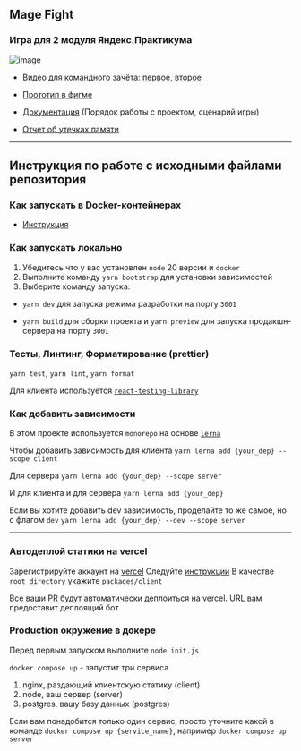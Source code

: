 ## Mage Fight

### Игра для 2 модуля Яндекс.Практикума

![image](https://github.com/user-attachments/assets/e7e3179d-7e8d-4651-a593-03d67bc2e3e5)


- Видео для командного зачёта: [первое](https://disk.yandex.ru/i/bemFDp9nvTfZHA), [второе](https://disk.yandex.ru/i/iu2oCUOj1yAxTA)

- [Прототип в фигме](https://www.figma.com/design/JxDvcmFWCqOx6ll6lmoTRD/MAGE-FIGHT)

- [Документация](docs/README.md) (Порядок работы с проектом, сценарий игры)

- [Отчет об утечках памяти](MEMORYLEAKS.md)

---

## Инструкция по работе с исходными файлами репозитория

### Как запускать в Docker-контейнерах

- [Инструкция](packages/server/README.md)

### Как запускать локально

1. Убедитесь что у вас установлен `node` 20 версии и `docker`
2. Выполните команду `yarn bootstrap` для установки зависимостей
3. Выберите команду запуска:

- `yarn dev` для запуска режима разработки на порту `3001`

- `yarn build` для сборки проекта и `yarn preview` для запуска продакшн-сервера на порту `3001`

### Тесты, Линтинг, Форматирование (prettier)

`yarn test`, `yarn lint`, `yarn format`

Для клиента используется [`react-testing-library`](https://testing-library.com/docs/react-testing-library/intro/)

### Как добавить зависимости

В этом проекте используется `monorepo` на основе [`lerna`](https://github.com/lerna/lerna)

Чтобы добавить зависимость для клиента
`yarn lerna add {your_dep} --scope client`

Для сервера
`yarn lerna add {your_dep} --scope server`

И для клиента и для сервера
`yarn lerna add {your_dep}`

Если вы хотите добавить dev зависимость, проделайте то же самое, но с флагом `dev`
`yarn lerna add {your_dep} --dev --scope server`

---

### Автодеплой статики на vercel

Зарегистрируйте аккаунт на [vercel](https://vercel.com/)
Следуйте [инструкции](https://vitejs.dev/guide/static-deploy.html#vercel-for-git)
В качестве `root directory` укажите `packages/client`

Все ваши PR будут автоматически деплоиться на vercel. URL вам предоставит деплоящий бот

### Production окружение в докере

Перед первым запуском выполните `node init.js`

`docker compose up` - запустит три сервиса

1. nginx, раздающий клиентскую статику (client)
2. node, ваш сервер (server)
3. postgres, вашу базу данных (postgres)

Если вам понадобится только один сервис, просто уточните какой в команде
`docker compose up {service_name}`, например `docker compose up server`
